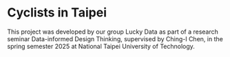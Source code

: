 # Cyclists in Taipei





This project was developed by our group Lucky Data as part of a research seminar Data-informed Design Thinking, supervised by Ching-I Chen, in the spring semester 2025 at National Taipei University of Technology.
